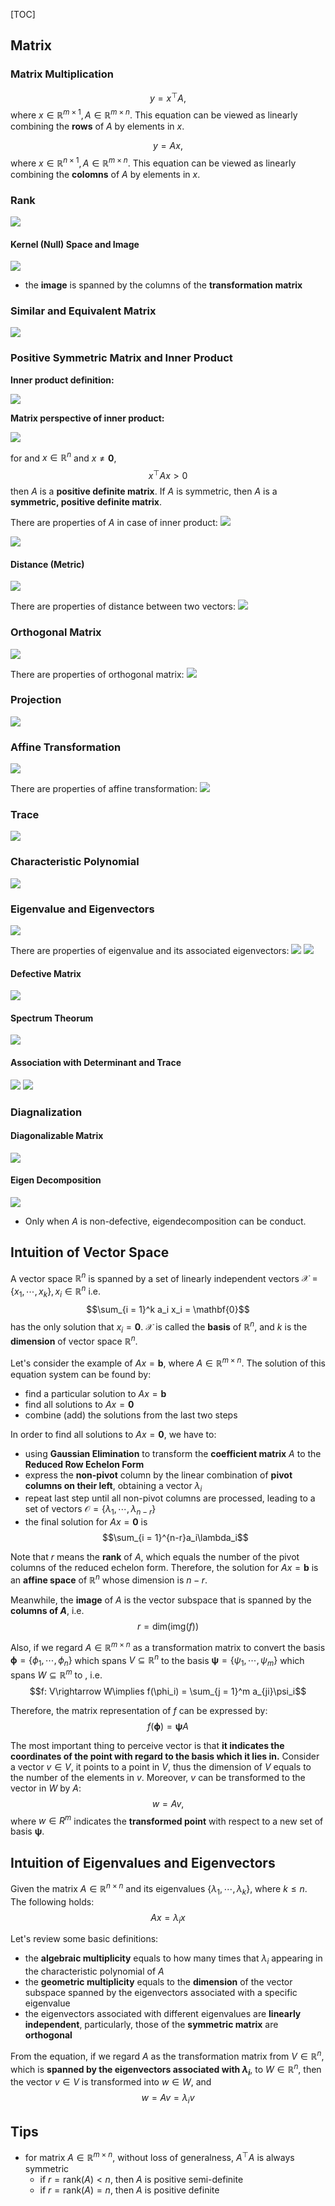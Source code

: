 [TOC]

## Matrix
### Matrix Multiplication
$$y = x^\top A, $$ where $x\in \mathbb{R}^{m\times 1}, A\in \mathbb{R}^{m\times n}$. This equation can be viewed as linearly combining the **rows** of $A$ by elements in $x$.

$$y = Ax, $$ where $x\in \mathbb{R}^{n\times 1}, A\in \mathbb{R}^{m\times n}$. This equation can be viewed as linearly combining the **colomns** of $A$ by elements in $x$.

### Rank
![](../../Resources/mml/rank.png)

#### Kernel (Null) Space and Image
![](../../Resources/mml/kernel%20and%20image.png)

- the **image** is spanned by the columns of the **transformation matrix**

### Similar and Equivalent Matrix
![](../../Resources/mml/similar%20matrix.png)

### Positive Symmetric Matrix and Inner Product

**Inner product definition:**

![](../../Resources/mml/inner%20product%20def.png)

**Matrix perspective of inner product:**

![](../../Resources/mml/inner%20product.png)

for and $x\in \mathbb{R}^n$ and $x\ne \mathbf{0}$, $$x^\top A x>0$$
then $A$ is a **positive definite matrix**. If $A$ is symmetric, then $A$ is a **symmetric, positive definite matrix**.

There are properties of $A$ in case of inner product:
![](../../Resources/mml/property%20of%20inner%20product.png)


![](../../Resources/mml/positive%20semidefinite%20matrix.png)
#### Distance (Metric)

![](../../Resources/mml/distance%20definition.png)

There are properties of distance between two vectors:
![](../../Resources/mml/property%20of%20distance.png)

### Orthogonal Matrix
![](../../Resources/mml/orthoganal%20matrix.png)

There are properties of orthogonal matrix:
![](../../Resources/mml/property%20of%20orthogonal%20matrix.png)

### Projection
![](../../Resources/mml/projection.png)
### Affine Transformation
![](../../Resources/mml/hyperplane.png)

There are properties of affine transformation:
![](../../Resources/mml/property%20of%20hyperplane.png)

### Trace
![](../../Resources/mml/trace.png)

### Characteristic Polynomial
![](../../Resources/mml/polynomial.png)

### Eigenvalue and Eigenvectors
![](../../Resources/mml/eigenvalue.png)

There are properties of eigenvalue and its associated eigenvectors:
![](../../Resources/mml/property%20of%20eigenvalue.png)
![](../../Resources/mml/geometric%20multiplicity.png)

#### Defective Matrix
![](../../Resources/mml/defective.png)

#### Spectrum Theorum
![](../../Resources/mml/spectral%20theorem.png)

#### Association with Determinant and Trace
![](../../Resources/mml/property%20of%20eigenvalue%203.png)
![](../../Resources/mml/property%20of%20eigenvalue%202.png)

### Diagnalization
#### Diagonalizable Matrix
![](../../Resources/mml/diagnalizable.png)

#### Eigen Decomposition
![](../../Resources/mml/eigendecomposition.png)
- Only when $A$ is non-defective, eigendecomposition can be conduct.

## Intuition of Vector Space
A vector space $\mathbb{R}^n$ is spanned by a set of linearly independent vectors $\mathcal{X} = \{x_1,\cdots,x_k\}, x_i\in \mathbb{R}^n$ i.e. $$\sum_{i = 1}^k a_i x_i = \mathbf{0}$$ has the only solution that $x_i = \mathbf{0}$. $\mathcal{X}$ is called the **basis** of $\mathbb{R}^n$, and $k$ is the **dimension** of vector space $\mathbb{R}^n$.

Let's consider the example of $Ax = \mathbf{b}$, where $A\in \mathbb{R}^{m\times n}$. The solution of this equation system can be found by:
- find a particular solution to $Ax = \mathbf{b}$
- find all solutions to $Ax = \mathbf{0}$
- combine (add) the solutions from the last two steps

In order to find all solutions to $Ax = \mathbf{0}$, we have to:
- using **Gaussian Elimination** to transform the **coefficient matrix** $A$ to the **Reduced Row Echelon Form**
- express the **non-pivot** column by the linear combination of **pivot columns on their left**, obtaining a vector $\lambda_i$
- repeat last step until all non-pivot columns are processed, leading to a set of vectors $\mathcal{O} = \{\lambda_1, \cdots, \lambda_{n-r}\}$
- the final solution for $Ax = \mathbf{0}$ is $$\sum_{i = 1}^{n-r}a_i\lambda_i$$

Note that $r$ means the **rank** of $A$, which equals the number of the pivot columns of the reduced echelon form. Therefore, the solution for $Ax = \mathbf{b}$ is an **affine space** of $\mathbb{R}^n$ whose dimension is $n-r$.

Meanwhile, the **image** of $A$ is the vector subspace that is spanned by the **columns of $A$**, i.e. $$r = \mathsf{dim}(\mathsf{img}(f))$$

Also, if we regard $A\in \mathbb{R}^{m\times n}$ as a transformation matrix to convert the basis $\boldsymbol{\phi} = \{\phi_1,\cdots, \phi_n\}$ which spans $V\subseteq \mathbb{R}^n$ to the basis $\boldsymbol{\psi} = \{\psi_1,\cdots, \psi_m\}$ which spans $W\subseteq \mathbb{R}^m$ to , i.e.
$$f: V\rightarrow W\implies f(\phi_i) = \sum_{j = 1}^m a_{ji}\psi_i$$

Therefore, the matrix representation of $f$ can be expressed by:
$$f(\boldsymbol{\phi}) = \boldsymbol{\psi} A$$

The most important thing to perceive vector is that **it indicates the coordinates of the point with regard to the basis which it lies in.** Consider a vector $v\in V$, it points to a point in $V$, thus the dimension of $V$ equals to the number of the elements in $v$. Moreover, $v$ can be transformed to the vector in $W$ by $A$:
$$w = Av,$$ where $w\in R^{m}$ indicates the **transformed point** with respect to a new set of basis $\boldsymbol{\psi}$.

## Intuition of Eigenvalues and Eigenvectors

Given the matrix $A\in \mathbb{R}^{n\times n}$ and its eigenvalues $\{\lambda_1, \cdots, \lambda_k\}$, where $k\le n$. The following holds: $$Ax = \lambda_i x$$

Let's review some basic definitions:
- the **algebraic multiplicity** equals to how many times that $\lambda_i$ appearing in the characteristic polynomial of $A$
- the **geometric multiplicity** equals to the **dimension** of the vector subspace spanned by the eigenvectors associated with a specific eigenvalue
- the eigenvectors associated with different eigenvalues are **linearly independent**, particularly, those of the **symmetric matrix** are **orthogonal**

From the equation, if we regard $A$ as the transformation matrix from $V\in \mathbb{R}^n$, which is **spanned by the eigenvectors associated with $\lambda_i$**, to $W\in \mathbb{R}^n$, then the vector $v\in V$ is transformed into $w\in W$, and $$w=Av = \lambda_i v$$

## Tips
- for matrix $A\in \mathbb{R}^{m\times n}$, without loss of generalness, $A^\top A$ is always symmetric
  - if $r = \mathsf{rank}(A) < n$, then $A$ is positive semi-definite
  - if $r = \mathsf{rank}(A) = n$, then $A$ is positive definite